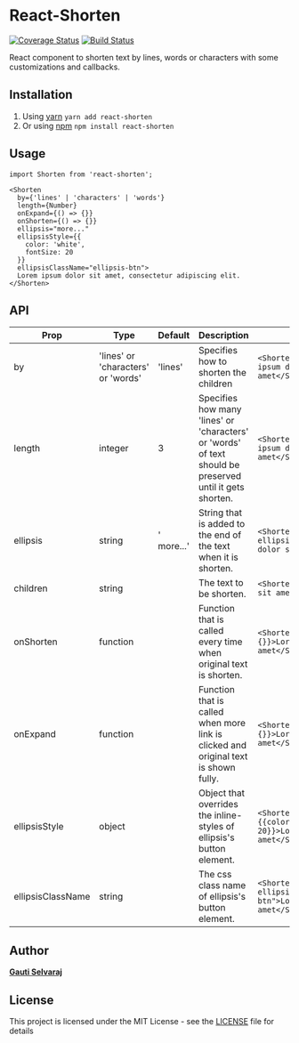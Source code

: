 # React-Shorten
[![Coverage Status](https://coveralls.io/repos/github/gautiselvaraj/react-shorten/badge.svg?branch=master)](https://coveralls.io/github/gautiselvaraj/react-shorten?branch=master)
[![Build Status](https://travis-ci.org/gautiselvaraj/react-shorten.svg?branch=master)](https://travis-ci.org/gautiselvaraj/react-shorten)

React component to shorten text by lines, words or characters with some customizations and callbacks.

## Installation

1. Using [yarn](https://yarnpkg.com) `yarn add react-shorten`
2. Or using [npm](https://npmjs.org/) `npm install react-shorten`

## Usage
```
import Shorten from 'react-shorten';

<Shorten
  by={'lines' | 'characters' | 'words'}
  length={Number}
  onExpand={() => {}}
  onShorten={() => {}}
  ellipsis="more..."
  ellipsisStyle={{
    color: 'white',
    fontSize: 20
  }}
  ellipsisClassName="ellipsis-btn">
  Lorem ipsum dolor sit amet, consectetur adipiscing elit.
</Shorten>
```

## API
| Prop | Type | Default | Description | Example |
| ---- | ---- | ------- | ----------- | ------- |
| by | 'lines' or 'characters' or 'words' | 'lines' | Specifies how to shorten the children | `<Shorten by="words">Lorem ipsum dolor sit amet</Shorten>` |
| length | integer | 3 | Specifies how many 'lines' or 'characters' or 'words' of text should be preserved until it gets shorten. | `<Shorten length={3}>Lorem ipsum dolor sit amet</Shorten>` |
| ellipsis | string | ' more...' | String that is added to the end of the text when it is shorten. | `<Shorten ellipsis="...">Lorem ipsum dolor sit amet</Shorten>`
| children | string | | The text to be shorten. | `<Shorten>Lorem ipsum dolor sit amet</Shorten>` |
| onShorten | function | | Function that is called every time when original text is shorten. | `<Shorten onShorten={() => {}}>Lorem ipsum dolor sit amet</Shorten>` |
| onExpand | function | | Function that is called when more link is clicked and original text is shown fully. | `<Shorten onExpand={() => {}}>Lorem ipsum dolor sit amet</Shorten>` |
| ellipsisStyle | object | | Object that overrides the inline-styles of ellipsis's button element. | `<Shorten ellipsisStyle={{color: 'white', fontSize: 20}}>Lorem ipsum dolor sit amet</Shorten>` |
| ellipsisClassName | string | | The css class name of ellipsis's button element. | `<Shorten ellipsisClassName="ellipsis-btn">Lorem ipsum dolor sit amet</Shorten>` |

## Author
**[Gauti Selvaraj](https://www.gauti.info)**

## License
This project is licensed under the MIT License - see the [LICENSE](LICENSE) file for details
